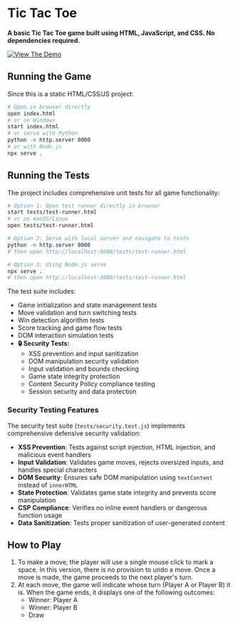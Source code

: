 # Tic Tac Toe

**A basic Tic Tac Toe game built using HTML, JavaScript, and CSS. No dependencies required.**

[![View The Demo](https://www.mtb.com/personal/onlineservices/PublishingImages/alt-banking-button-view-demo-cs5452.jpg)](http://codepen.io/vasanthkay/pen/KVzYzG?editors=001)

## Running the Game

Since this is a static HTML/CSS/JS project:

```bash
# Open in browser directly
open index.html
# or on Windows
start index.html
# or serve with Python
python -m http.server 8000
# or with Node.js
npx serve .
```

## Running the Tests

The project includes comprehensive unit tests for all game functionality:

```bash
# Option 1: Open test runner directly in browser
start tests/test-runner.html
# or on macOS/Linux
open tests/test-runner.html

# Option 2: Serve with local server and navigate to tests
python -m http.server 8000
# then open http://localhost:8000/tests/test-runner.html

# Option 3: Using Node.js serve
npx serve .
# then open http://localhost:3000/tests/test-runner.html
```

The test suite includes:
- Game initialization and state management tests
- Move validation and turn switching tests  
- Win detection algorithm tests
- Score tracking and game flow tests
- DOM interaction simulation tests
- **🔒 Security Tests:**
  - XSS prevention and input sanitization
  - DOM manipulation security validation
  - Input validation and bounds checking
  - Game state integrity protection
  - Content Security Policy compliance testing
  - Session security and data protection

### Security Testing Features

The security test suite (`tests/security.test.js`) implements comprehensive defensive security validation:

- **XSS Prevention**: Tests against script injection, HTML injection, and malicious event handlers
- **Input Validation**: Validates game moves, rejects oversized inputs, and handles special characters
- **DOM Security**: Ensures safe DOM manipulation using `textContent` instead of `innerHTML`
- **State Protection**: Validates game state integrity and prevents score manipulation
- **CSP Compliance**: Verifies no inline event handlers or dangerous function usage
- **Data Sanitization**: Tests proper sanitization of user-generated content

## How to Play
1. To make a move, the player will use a single mouse click to mark a space. In this version, there is no provision to undo a move. Once a move is made, the game proceeds to the next player's turn.
2. At each move, the game will indicate whose turn (Player A or Player B) it is. When the game ends, it displays one of the following outcomes:
   * Winner: Player A
   * Winner: Player B
   * Draw